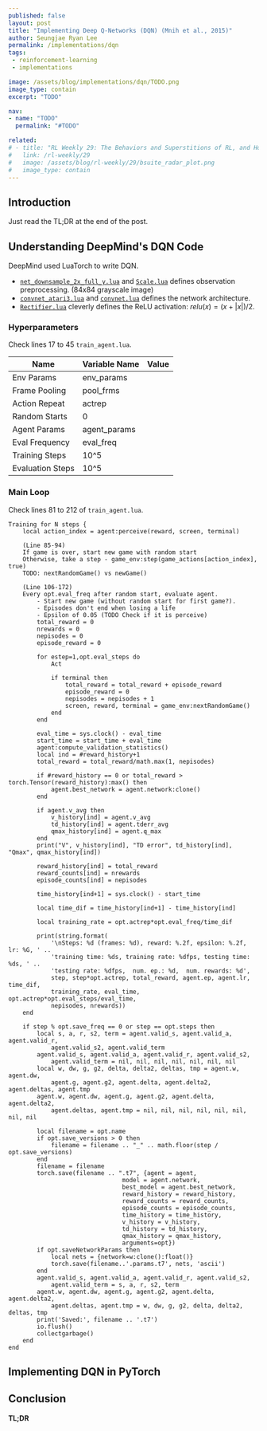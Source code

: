 ```yaml
---
published: false
layout: post
title: "Implementing Deep Q-Networks (DQN) (Mnih et al., 2015)"
author: Seungjae Ryan Lee
permalink: /implementations/dqn
tags:
 - reinforcement-learning
 - implementations

image: /assets/blog/implementations/dqn/TODO.png
image_type: contain
excerpt: "TODO"

nav:
- name: "TODO"
  permalink: "#TODO"

related:
# - title: "RL Weekly 29: The Behaviors and Superstitions of RL, and How Deep RL Compares with the Best Humans"
#   link: /rl-weekly/29
#   image: /assets/blog/rl-weekly/29/bsuite_radar_plot.png
#   image_type: contain
---
```


## Introduction

Just read the TL;DR at the end of the post.

## Understanding DeepMind's DQN Code

DeepMind used LuaTorch to write DQN.

- [`net_downsample_2x_full_y.lua`](https://github.com/deepmind/dqn/blob/master/dqn/net_downsample_2x_full_y.lua) and [`Scale.lua`](https://github.com/deepmind/dqn/blob/master/dqn/Scale.lua) defines observation preprocessing. (84x84 grayscale image)
- [`convnet_atari3.lua`](https://github.com/deepmind/dqn/blob/master/dqn/convnet_atari3.lua) and [`convnet.lua`](https://github.com/deepmind/dqn/blob/master/dqn/convnet.lua) defines the network architecture.
- [`Rectifier.lua`](https://github.com/deepmind/dqn/blob/master/dqn/Rectifier.lua) cleverly defines the ReLU activation: $relu(x) = (x + \lvert x \rvert)/2$.


### Hyperparameters

Check lines 17 to 45 `train_agent.lua`.

| Name | Variable Name | Value | 
| ---- | ------------- | ----- |
| Env Params | env_params | |
| Frame Pooling | pool_frms | 
| Action Repeat | actrep |
| Random Starts | 0 |
| Agent Params | agent_params | |
| Eval Frequency | eval_freq | |
| Training Steps | 10^5 | |
| Evaluation Steps | 10^5 | |

### Main Loop

Check lines 81 to 212 of `train_agent.lua`.

```
Training for N steps {
    local action_index = agent:perceive(reward, screen, terminal)

    (Line 85-94)
    If game is over, start new game with random start
    Otherwise, take a step - game_env:step(game_actions[action_index], true)
    TODO: nextRandomGame() vs newGame()

    (Line 106-172)
    Every opt.eval_freq after random start, evaluate agent.
        - Start new game (without random start for first game?).
        - Episodes don't end when losing a life
        - Epsilon of 0.05 (TODO Check if it is perceive)
        total_reward = 0
        nrewards = 0
        nepisodes = 0
        episode_reward = 0

        for estep=1,opt.eval_steps do
            Act

            if terminal then
                total_reward = total_reward + episode_reward
                episode_reward = 0
                nepisodes = nepisodes + 1
                screen, reward, terminal = game_env:nextRandomGame()
            end
        end

        eval_time = sys.clock() - eval_time
        start_time = start_time + eval_time
        agent:compute_validation_statistics()
        local ind = #reward_history+1
        total_reward = total_reward/math.max(1, nepisodes)

        if #reward_history == 0 or total_reward > torch.Tensor(reward_history):max() then
            agent.best_network = agent.network:clone()
        end

        if agent.v_avg then
            v_history[ind] = agent.v_avg
            td_history[ind] = agent.tderr_avg
            qmax_history[ind] = agent.q_max
        end
        print("V", v_history[ind], "TD error", td_history[ind], "Qmax", qmax_history[ind])

        reward_history[ind] = total_reward
        reward_counts[ind] = nrewards
        episode_counts[ind] = nepisodes

        time_history[ind+1] = sys.clock() - start_time

        local time_dif = time_history[ind+1] - time_history[ind]

        local training_rate = opt.actrep*opt.eval_freq/time_dif

        print(string.format(
            '\nSteps: %d (frames: %d), reward: %.2f, epsilon: %.2f, lr: %G, ' ..
            'training time: %ds, training rate: %dfps, testing time: %ds, ' ..
            'testing rate: %dfps,  num. ep.: %d,  num. rewards: %d',
            step, step*opt.actrep, total_reward, agent.ep, agent.lr, time_dif,
            training_rate, eval_time, opt.actrep*opt.eval_steps/eval_time,
            nepisodes, nrewards))
    end

    if step % opt.save_freq == 0 or step == opt.steps then
        local s, a, r, s2, term = agent.valid_s, agent.valid_a, agent.valid_r,
            agent.valid_s2, agent.valid_term
        agent.valid_s, agent.valid_a, agent.valid_r, agent.valid_s2,
            agent.valid_term = nil, nil, nil, nil, nil, nil, nil
        local w, dw, g, g2, delta, delta2, deltas, tmp = agent.w, agent.dw,
            agent.g, agent.g2, agent.delta, agent.delta2, agent.deltas, agent.tmp
        agent.w, agent.dw, agent.g, agent.g2, agent.delta, agent.delta2,
            agent.deltas, agent.tmp = nil, nil, nil, nil, nil, nil, nil, nil

        local filename = opt.name
        if opt.save_versions > 0 then
            filename = filename .. "_" .. math.floor(step / opt.save_versions)
        end
        filename = filename
        torch.save(filename .. ".t7", {agent = agent,
                                model = agent.network,
                                best_model = agent.best_network,
                                reward_history = reward_history,
                                reward_counts = reward_counts,
                                episode_counts = episode_counts,
                                time_history = time_history,
                                v_history = v_history,
                                td_history = td_history,
                                qmax_history = qmax_history,
                                arguments=opt})
        if opt.saveNetworkParams then
            local nets = {network=w:clone():float()}
            torch.save(filename..'.params.t7', nets, 'ascii')
        end
        agent.valid_s, agent.valid_a, agent.valid_r, agent.valid_s2,
            agent.valid_term = s, a, r, s2, term
        agent.w, agent.dw, agent.g, agent.g2, agent.delta, agent.delta2,
            agent.deltas, agent.tmp = w, dw, g, g2, delta, delta2, deltas, tmp
        print('Saved:', filename .. '.t7')
        io.flush()
        collectgarbage()
    end
end
```





## Implementing DQN in PyTorch

## Conclusion

**TL;DR**




